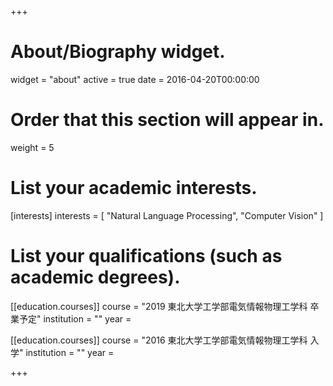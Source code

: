 +++
# About/Biography widget.
widget = "about"
active = true
date = 2016-04-20T00:00:00

# Order that this section will appear in.
weight = 5

# List your academic interests.
[interests]
  interests = [
    "Natural Language Processing",
    "Computer Vision"
  ]

# List your qualifications (such as academic degrees).
[[education.courses]]
  course = "2019 東北大学工学部電気情報物理工学科 卒業予定"
  institution = ""
  year =

[[education.courses]]
  course = "2016 東北大学工学部電気情報物理工学科 入学"
  institution = ""
  year =

+++
